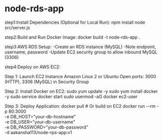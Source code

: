 # node-rds-app
step1:Install Dependencies (Optional for Local Run):
npm install
node src/server.js

step2:Build and Run Docker Image:
docker build -t node-rds-app .

step3:AWS RDS Setup:
-Create an RDS instance (MySQL)
-Note endpoint, username, password
-Update EC2 security group to allow inbound MySQL (3306)

step4:Deploy on AWS EC2:

Step 1: Launch EC2 Instance
Amazon Linux 2 or Ubuntu
Open ports: 3000 (HTTP), 3306 (MySQL) in Security Group

Step 2: Install Docker on EC2:
sudo yum update -y
sudo yum install docker -y
sudo service docker start
sudo usermod -aG docker ec2-user

Step 3: Deploy Application:
docker pull <your-docker-image>   # Or build on EC2
docker run --rm -p 80:3000 \
-e DB_HOST="your-db-hostname" \
-e DB_USER="your-db-username" \
-e DB_PASSWORD="your-db-password" \
-d aakansha113/node-rps-app:v1 

 
